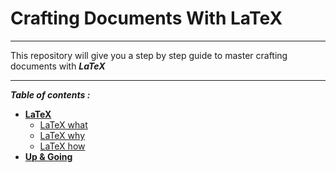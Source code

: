 # Crafting Documents With LaTeX
***
This repository will give you a step by step guide to master crafting documents with ***LaTeX***
***
***Table of contents :***
* [**LaTeX**](https://github.com/DryBoss/crafting-documents-with-latex/tree/main/latex)
  * [LaTeX what](https://github.com/DryBoss/crafting-documents-with-latex/blob/main/latex/latex%20what.md)
  * [LaTeX why](https://github.com/DryBoss/crafting-documents-with-latex/blob/main/latex/latex%20why.md)
  * [LaTeX how](https://github.com/DryBoss/crafting-documents-with-latex/blob/main/latex/latex%20how.md)
* [**Up & Going**]()